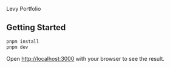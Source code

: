 Levy Portfolio

## Getting Started

```bash
pnpm install
pnpm dev
```

Open [http://localhost:3000](http://localhost:3000) with your browser to see the result.